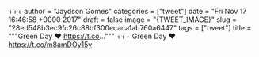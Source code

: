 
+++
author = "Jaydson Gomes"
categories = ["tweet"]
date = "Fri Nov 17 16:46:58 +0000 2017"
draft = false
image = "{TWEET_IMAGE}"
slug = "28ed548b3ec9fc26c88bf300ecaca1ab760a6447"
tags = ["tweet"]
title = """Green Day ❤️ https://t.co..."""
+++
Green Day ❤️ https://t.co/m8amDOy15y
